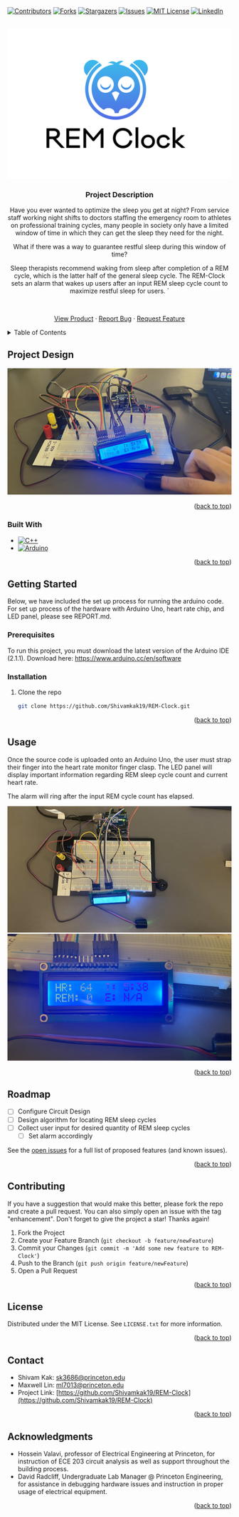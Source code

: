 <a name="readme-top"></a>

<!-- PROJECT SHIELDS -->
<!--
*** I'm using markdown "reference style" links for readability.
*** Reference links are enclosed in brackets [ ] instead of parentheses ( ).
*** See the bottom of this document for the declaration of the reference variables
*** for contributors-url, forks-url, etc. This is an optional, concise syntax you may use.
*** https://www.markdownguide.org/basic-syntax/#reference-style-links
-->

[![Contributors][contributors-shield]][contributors-url]
[![Forks][forks-shield]][forks-url]
[![Stargazers][stars-shield]][stars-url]
[![Issues][issues-shield]][issues-url]
[![MIT License][license-shield]][license-url]
[![LinkedIn][linkedin-shield]][linkedin-url]

<!-- PROJECT LOGO -->
<br />
<div align="center">
  <a href="https://github.com/Shivamkak19/REM-Clock">
    <img src="images/logo1.png" alt="Logo">
  </a>

<h3 align="center">Project Description</h3>

Have you ever wanted to optimize the sleep you get at night? From service staff working night shifts to doctors staffing the emergency room to athletes on professional training cycles, many people in society only have a limited window of time in which they can get the sleep they need for the night.

What if there was a way to guarantee restful sleep during this window of time?

Sleep therapists recommend waking from sleep after completion of a REM cycle, which is the latter half of the general sleep cycle. The REM-Clock sets an alarm that wakes up users after an input REM sleep cycle count to maximize restful sleep for users. `

<br />

<a href="https://github.com/Shivamkak19/REM-Clock/images">View Product</a>
·
<a href="https://github.com/Shivamkak19/REM-Clock/issues">Report Bug</a>
·
<a href="https://github.com/Shivamkak19/REM-Clock/issues">Request Feature</a>
</div>

<!-- TABLE OF CONTENTS -->
<details>
  <summary>Table of Contents</summary>
  <ol>
    <li>
      <a href="#about-the-project">About The Project</a>
      <ul>
        <li><a href="#built-with">Built With</a></li>
      </ul>
    </li>
    <li>
      <a href="#getting-started">Getting Started</a>
      <ul>
        <li><a href="#prerequisites">Prerequisites</a></li>
        <li><a href="#installation">Installation</a></li>
      </ul>
    </li>
    <li><a href="#usage">Usage</a></li>
    <li><a href="#roadmap">Roadmap</a></li>
    <li><a href="#contributing">Contributing</a></li>
    <li><a href="#license">License</a></li>
    <li><a href="#contact">Contact</a></li>
    <li><a href="#acknowledgments">Acknowledgments</a></li>
  </ol>
</details>

<!-- ABOUT THE PROJECT -->
## Project Design

![Product Name Screen Shot][product-screenshot]
<!-- [![Product Name Screen Shot][product-screenshot]](https://example.com) -->

<p align="right">(<a href="#readme-top">back to top</a>)</p>

### Built With

* [![C++][cplusplus]][cplusplus-url]
* [![Arduino][arduino]][arduino-url]

<p align="right">(<a href="#readme-top">back to top</a>)</p>

<!-- GETTING STARTED -->
## Getting Started

Below, we have included the set up process for running the arduino code. For set up process of the hardware with Arduino Uno, heart rate chip, and LED panel, please see REPORT.md.

### Prerequisites

To run this project, you must download the latest version of the Arduino IDE (2.1.1). 
Download here: https://www.arduino.cc/en/software

### Installation

1. Clone the repo
   ```sh
   git clone https://github.com/Shivamkak19/REM-Clock.git
   ```

<p align="right">(<a href="#readme-top">back to top</a>)</p>

<!-- USAGE EXAMPLES -->
## Usage

Once the source code is uploaded onto an Arduino Uno, the user must strap their finger into the heart rate monitor finger clasp. The LED panel will display important information regarding REM sleep cycle count and current heart rate. 

The alarm will ring after the input REM cycle count has elapsed. 

![Product Name Screen Shot][product-screenshot2]
![Product Name Screen Shot][product-screenshot3]

<p align="right">(<a href="#readme-top">back to top</a>)</p>

<!-- ROADMAP -->
## Roadmap

- [ ] Configure Circuit Design
- [ ] Design algorithm for locating REM sleep cycles
- [ ] Collect user input for desired quantity of REM sleep cycles
    - [ ] Set alarm accordingly

See the [open issues](https://github.com/Shivamkak19/REM-Clock/issues) for a full list of proposed features (and known issues).

<p align="right">(<a href="#readme-top">back to top</a>)</p>

<!-- CONTRIBUTING -->
## Contributing

If you have a suggestion that would make this better, please fork the repo and create a pull request. You can also simply open an issue with the tag "enhancement".
Don't forget to give the project a star! Thanks again!

1. Fork the Project
2. Create your Feature Branch (`git checkout -b feature/newFeature`)
3. Commit your Changes (`git commit -m 'Add some new feature to REM-Clock'`)
4. Push to the Branch (`git push origin feature/newFeature`)
5. Open a Pull Request

<p align="right">(<a href="#readme-top">back to top</a>)</p>

<!-- LICENSE -->
## License

Distributed under the MIT License. See `LICENSE.txt` for more information.

<p align="right">(<a href="#readme-top">back to top</a>)</p>


<!-- CONTACT -->
## Contact

* Shivam Kak: sk3686@princeton.edu
* Maxwell Lin: ml7013@princeton.edu
* Project Link: [https://github.com/Shivamkak19/REM-Clock](https://github.com/Shivamkak19/REM-Clock)

<p align="right">(<a href="#readme-top">back to top</a>)</p>


<!-- ACKNOWLEDGMENTS -->
## Acknowledgments

* []() Hossein Valavi, professor of Electrical Engineering at Princeton, for instruction of ECE 203 circuit analysis as well as support throughout the building process.
* []() David Radcliff, Undergraduate Lab Manager @ Princeton Engineering, for assistance in debugging hardware issues and instruction in proper usage of electrical equipment.

<p align="right">(<a href="#readme-top">back to top</a>)</p>


<!-- MARKDOWN LINKS & IMAGES -->
<!-- https://www.markdownguide.org/basic-syntax/#reference-style-links -->
[contributors-shield]: https://img.shields.io/github/contributors/Shivamkak19/REM-Clock.svg?style=for-the-badge
[contributors-url]: https://github.com/Shivamkak19/REM-Clock/graphs/contributors
[forks-shield]: https://img.shields.io/github/forks/Shivamkak19/REM-Clock.svg?style=for-the-badge
[forks-url]: https://github.com/Shivamkak19/REM-Clock/network/members
[stars-shield]: https://img.shields.io/github/stars/Shivamkak19/REM-Clock.svg?style=for-the-badge
[stars-url]: https://github.com/Shivamkak19/REM-Clock/stargazers
[issues-shield]: https://img.shields.io/github/issues/Shivamkak19/REM-Clock.svg?style=for-the-badge
[issues-url]: https://github.com/Shivamkak19/REM-Clock/issues
[license-shield]: https://img.shields.io/github/license/Shivamkak19/REM-Clock.svg?style=for-the-badge
[license-url]: https://github.com/Shivamkak19/REM-Clock/blob/master/LICENSE
[linkedin-shield]: https://img.shields.io/badge/-LinkedIn-black.svg?style=for-the-badge&logo=linkedin&colorB=555
[linkedin-url]: https://linkedin.com/in/shivamkak
[product-screenshot]: images/product-1.jpg
[product-screenshot2]: images/product-2.jpg
[product-screenshot3]: images/product-3.jpg

<!-- Programming Language Shields -->
[cplusplus]:  https://img.shields.io/badge/C++-00427e?style=for-the-badge&logo=cplusplus&logoColor=61DAFB
[cplusplus-url]: https://cplusplus.com/

[arduino]: https://img.shields.io/badge/Arduino-008183?style=for-the-badge&logo=arduino&logoColor=000000
[arduino-url]: https://www.arduino.cc/
